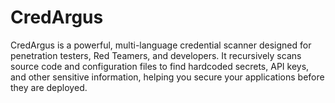 # CredArgus
CredArgus is a powerful, multi-language credential scanner designed for penetration testers, Red Teamers, and developers. It recursively scans source code and configuration files to find hardcoded secrets, API keys, and other sensitive information, helping you secure your applications before they are deployed.
